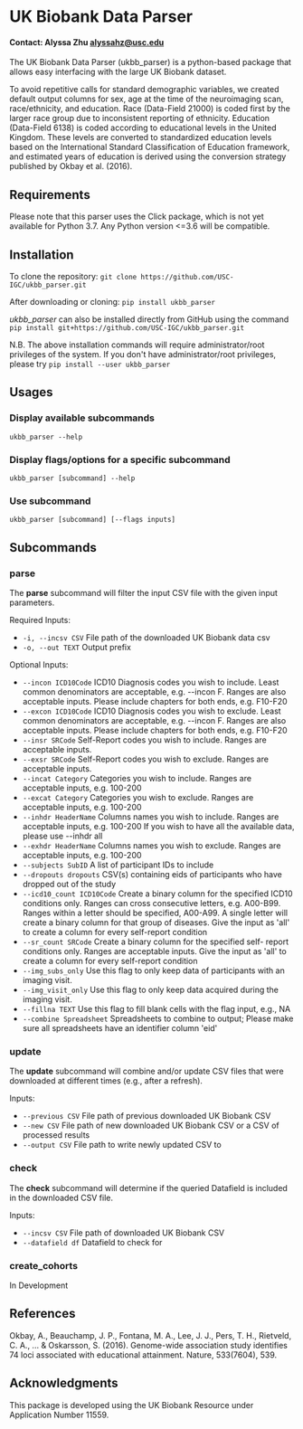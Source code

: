 # UK Biobank Data Parser
#### Contact: Alyssa Zhu <alyssahz@usc.edu>

The UK Biobank Data Parser (ukbb_parser) is a python-based package that allows easy interfacing with the large UK Biobank dataset.

To avoid repetitive calls for standard demographic variables, we created default output columns for sex, age at the time of the neuroimaging scan, race/ethnicity, and education. Race (Data-Field 21000) is coded first by the larger race group due to inconsistent reporting of ethnicity. Education (Data-Field 6138) is coded according to educational levels in the United Kingdom. These levels are converted to standardized education levels based on the International Standard Classification of Education framework, and estimated years of education is derived using the conversion strategy published by Okbay et al. (2016).

## Requirements

Please note that this parser uses the Click package, which is not yet available for Python 3.7. Any Python version <=3.6 will be compatible.

## Installation 

To clone the repository:
`git clone https://github.com/USC-IGC/ukbb_parser.git`

After downloading or cloning:
`pip install ukbb_parser`

*ukbb_parser* can also be installed directly from GitHub using the command
`pip install git+https://github.com/USC-IGC/ukbb_parser.git`

N.B. The above installation commands will require administrator/root privileges of the system. If you don't have administrator/root privileges, please try
`pip install --user ukbb_parser`

## Usages

### Display available subcommands
`ukbb_parser --help`

### Display flags/options for a specific subcommand
`ukbb_parser [subcommand] --help`

### Use subcommand
`ukbb_parser [subcommand] [--flags inputs]`

## Subcommands

### parse

The **parse** subcommand will filter the input CSV file with the given input parameters.

Required Inputs:
* `-i, --incsv CSV`          File path of the downloaded UK Biobank data csv
* `-o, --out TEXT`           Output prefix

Optional Inputs:
* `--incon ICD10Code`        ICD10 Diagnosis codes you wish to include. Least 
                           common denominators are acceptable, e.g. --incon F. 
                           Ranges are also acceptable inputs. Please include 
                           chapters for both ends, e.g. F10-F20
* `--excon ICD10Code`        ICD10 Diagnosis codes you wish to exclude. Least 
                           common denominators are acceptable, e.g. --incon F. 
                           Ranges are also acceptable inputs. Please include 
                           chapters for both ends, e.g. F10-F20
* `--insr SRCode`            Self-Report codes you wish to include. Ranges are
                           acceptable inputs.
* `--exsr SRCode`            Self-Report codes you wish to exclude. Ranges are
                           acceptable inputs.
* `--incat Category`         Categories you wish to include. Ranges are
                           acceptable inputs, e.g. 100-200
* `--excat Category`         Categories you wish to exclude. Ranges are
                           acceptable inputs, e.g. 100-200
* `--inhdr HeaderName`       Columns names you wish to include. Ranges are
                           acceptable inputs, e.g. 100-200
                           If you wish to have
                           all the available data, please use --inhdr all
* `--exhdr HeaderName`       Columns names you wish to exclude. Ranges are
                           acceptable inputs, e.g. 100-200
* `--subjects SubID`         A list of participant IDs to include
* `--dropouts dropouts`      CSV(s) containing eids of participants who have
                           dropped out of the study
* `--icd10_count ICD10Code`  Create a binary column for the specified ICD10
                           conditions only. Ranges can cross consecutive
                           letters, e.g. A00-B99. Ranges within a letter
                           should be specified, A00-A99. A single letter will
                           create a binary column for that group of diseases.
                           Give the input as 'all' to create a column for
                           every self-report condition
* `--sr_count SRCode`        Create a binary column for the specified self-
                           report conditions only. Ranges are acceptable
                           inputs. Give the input as 'all' to create a column
                           for every self-report condition
* `--img_subs_only`          Use this flag to only keep data of participants
                           with an imaging visit.
* `--img_visit_only`         Use this flag to only keep data acquired during the
                           imaging visit.
* `--fillna TEXT`            Use this flag to fill blank cells with the flag
                           input, e.g., NA
* `--combine Spreadsheet`    Spreadsheets to combine to output; Please make sure
                           all spreadsheets have an identifier column 'eid'

### update

The **update** subcommand will combine and/or update CSV files that were downloaded at different times (e.g., after a refresh).

Inputs:
* `--previous CSV`  File path of previous downloaded UK Biobank CSV
* `--new CSV`       File path of new downloaded UK Biobank CSV or a CSV of processed results
* `--output CSV`    File path to write newly updated CSV to

### check

The **check** subcommand will determine if the queried Datafield is included in the downloaded CSV file.

Inputs:
* `--incsv CSV`     File path of downloaded UK Biobank CSV
* `--datafield df`  Datafield to check for

### create_cohorts

In Development

## References 

Okbay, A., Beauchamp, J. P., Fontana, M. A., Lee, J. J., Pers, T. H., Rietveld, C. A., ... & Oskarsson, S. (2016). Genome-wide association study identifies 74 loci associated with educational attainment. Nature, 533(7604), 539.

## Acknowledgments 

This package is developed using the UK Biobank Resource under Application Number 11559.
